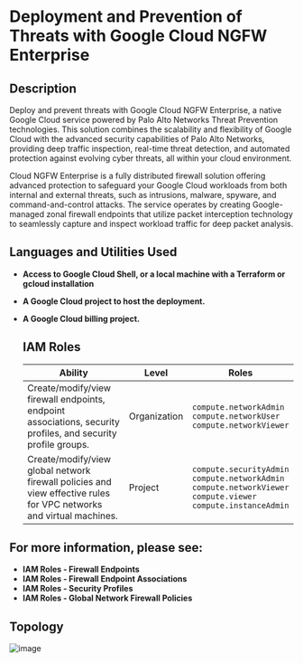 <h1>Deployment and Prevention of Threats with Google Cloud NGFW Enterprise</h1>

<h2>Description</h2>
Deploy and prevent threats with Google Cloud NGFW Enterprise, a native Google Cloud service powered by Palo Alto Networks Threat Prevention technologies. This solution combines the scalability and flexibility of Google Cloud with the advanced security capabilities of Palo Alto Networks, providing deep traffic inspection, real-time threat detection, and automated protection against evolving cyber threats, all within your cloud environment.

Cloud NGFW Enterprise is a fully distributed firewall solution offering advanced protection to safeguard your Google Cloud workloads from both internal and external threats, such as intrusions, malware, spyware, and command-and-control attacks. The service operates by creating Google-managed zonal firewall endpoints that utilize packet interception technology to seamlessly capture and inspect workload traffic for deep packet analysis.
<br />

 <h2>Languages and Utilities Used</h2>

- <b>Access to Google Cloud Shell, or a local machine with a Terraform or gcloud installation</b>
- <b>A Google Cloud project to host the deployment.</b>
- <b>A Google Cloud billing project.</b>


    <h2>IAM Roles</h2>
    <table>
        <thead>
            <tr>
                <th>Ability</th>
                <th>Level</th>
                <th>Roles</th>
            </tr>
        </thead>
        <tbody>
            <tr>
                <td>Create/modify/view firewall endpoints, endpoint associations, security profiles, and security profile groups.</td>
                <td>Organization</td>
                <td>
                    <code>compute.networkAdmin</code><br>
                    <code>compute.networkUser</code><br>
                    <code>compute.networkViewer</code>
                </td>
            </tr>
            <tr>
                <td>Create/modify/view global network firewall policies and view effective rules for VPC networks and virtual machines.</td>
                <td>Project</td>
                <td>
                    <code>compute.securityAdmin</code><br>
                    <code>compute.networkAdmin</code><br>
                    <code>compute.networkViewer</code><br>
                    <code>compute.viewer</code><br>
                    <code>compute.instanceAdmin</code>
                </td>
            </tr>
        </tbody>
    </table>

 <h2>For more information, please see:</h2>

- <b>IAM Roles - Firewall Endpoints</b>
- <b>IAM Roles - Firewall Endpoint Associations</b>
- <b>IAM Roles - Security Profiles</b>
- <b>IAM Roles - Global Network Firewall Policies</b>

 <h2>Topology</h2>

  ![image](https://github.com/user-attachments/assets/8f76f78a-e4e7-4cd5-8b1f-71a6856923e4)




